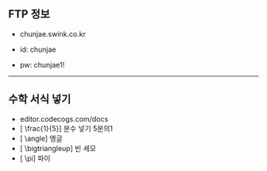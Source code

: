## FTP 정보
+ chunjae.swink.co.kr

+ id: chunjae

+ pw: chunjae1!

---

## 수학 서식 넣기
+ editor.codecogs.com/docs
+ \[ \frac{1}{5}\]  분수 넣기 5분의1
+ \[ \angle\] 앵글 
+ \[ \bigtriangleup\] 빈 세모
+ \[ \pi\] 파이 